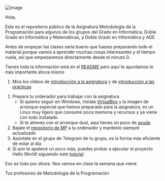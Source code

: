 ![image](https://user-images.githubusercontent.com/9058636/218943684-ca9d21ba-4bfe-4cb0-9cd8-7ace0827c742.png)

Hola,

Este es el repositorio público de la Asignatura Metodología de la Programación para algunos de los grupos del Grado en Informática, Doble Grado en Informática y Matemáticas, y Doble Grado en Informática y ADE

Antes de empezar las clases sería bueno que fueses preparando todo el material porque vamos a aprender muchas cosas interesantes y el tiempo vuela, así que empezaremos directamente desde el minuto 0.

Tienes toda la información está en el [README](README.md) pero aquí te apuntamos lo más importante ahora mismo

1. Mira los vídeos de [introducción a la asignatura](https://drive.google.com/file/d/1VO7ib1QnUlEk1pHtn4F7D6QJwZZykgbo/view?usp=sharing)  y de [introducción a las prácticas](ToDo)
<!-- (https://drive.google.com/file/d/1peiNfwzRKYvCFHCJlSH2licuhCIuEeqL/view?usp=share_link) -->
1. Prepara tu ordenador para trabajar con la asignatura
   - Si quieres seguir en Windows, instala [VirtualBox](README.md#virtualbox) y la imagen de arranque especial que hemos preparado para la asignatura, es un Linux muy ligero que consume poca memoria y recursos y ya viene con todo instalado.
   - Si te atreves con el arranque dual, aquí tienes un poco de [ayuda](DualBoot.md)
1. Bajate el [repositorio de MP](README.md#repo) a tu ordenador y mantenlo siempre actualizado
1. Apúntate en el grupo de Telegram de tu grupo, es la forma más eficiente de estar al día
1. Si aún te apetece un poco más, puedes probar a ejecutar el proyecto Hello World! siguiendo este [tutorial](README.md#helloworld)

Eso es todo por ahora. Nos vemos en clase la semana que viene.

Tus profesores de Metodología de la Programación
